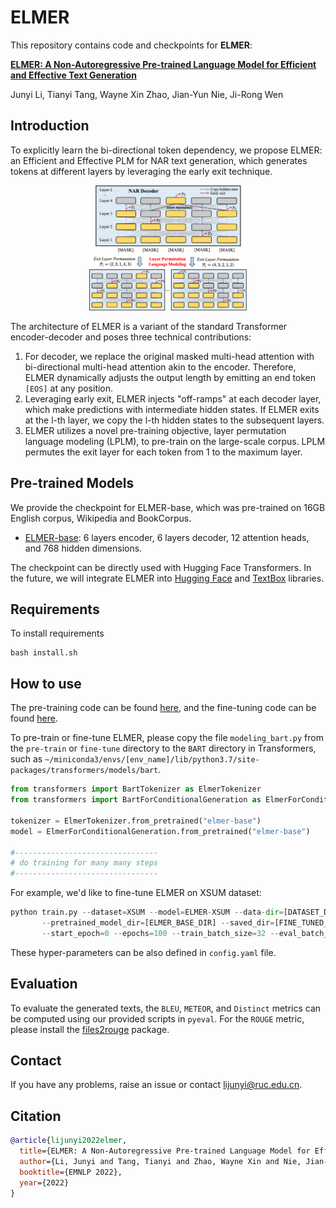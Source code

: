 # ELMER
This repository contains code and checkpoints for **ELMER**:

[**ELMER: A Non-Autoregressive Pre-trained Language Model for Efficient and Effective Text Generation**](https://arxiv.org/abs/2210.13304)

Junyi Li, Tianyi Tang, Wayne Xin Zhao, Jian-Yun Nie, Ji-Rong Wen

## Introduction

To explicitly learn the bi-directional token dependency, we propose ELMER: an Efficient and Effective PLM for NAR text generation, which generates tokens at different layers by leveraging the early exit technique.

<div align=center><img src="asset/model.png" alt="Cover" width="50%"/></div>

The architecture of ELMER is a variant of the standard Transformer encoder-decoder and poses three technical contributions:

1. For decoder, we replace the original masked multi-head attention with bi-directional multi-head attention akin to the encoder. Therefore, ELMER dynamically adjusts the output length by emitting an end token `[EOS]` at any position.
2. Leveraging early exit, ELMER injects "off-ramps" at each decoder layer, which make predictions with intermediate hidden states. If ELMER exits at the l-th layer, we copy the l-th hidden states to the subsequent layers.
3. ELMER utilizes a novel pre-training objective, layer permutation language modeling (LPLM), to pre-train on the large-scale corpus. LPLM permutes
the exit layer for each token from 1 to the maximum layer.

## Pre-trained Models

We provide the checkpoint for ELMER-base, which was pre-trained on 16GB English corpus, Wikipedia and BookCorpus.

- [ELMER-base](): 6 layers encoder, 6 layers decoder, 12 attention heads, and 768 hidden dimensions.

The checkpoint can be directly used with Hugging Face Transformers. In the future, we will integrate ELMER into [Hugging Face]() and [TextBox]() libraries.

## Requirements

To install requirements

```shell
bash install.sh
```

## How to use

The pre-training code can be found [here](pre-train), and the fine-tuning code can be found [here](fine-tune).

To pre-train or fine-tune ELMER, please copy the file `modeling_bart.py` from the `pre-train` or `fine-tune` directory to the `BART` directory in Transformers, such as `~/miniconda3/envs/[env_name]/lib/python3.7/site-packages/transformers/models/bart`.

```python
from transformers import BartTokenizer as ElmerTokenizer
from transformers import BartForConditionalGeneration as ElmerForConditionalGeneration

tokenizer = ElmerTokenizer.from_pretrained("elmer-base")
model = ElmerForConditionalGeneration.from_pretrained("elmer-base")

#--------------------------------
# do training for many many steps
#--------------------------------
```

For example, we'd like to fine-tune ELMER on XSUM dataset:

```python
python train.py --dataset=XSUM --model=ELMER-XSUM --data-dir=[DATASET_DIR] \
       --pretrained_model_dir=[ELMER_BASE_DIR] --saved_dir=[FINE_TUNED_MODEL_DIR] --log-dir=[LOG_DIR] \
       --start_epoch=0 --epochs=100 --train_batch_size=32 --eval_batch_size=32 --optimizer=adam --lr=2e-5
```

These hyper-parameters can be also defined in `config.yaml` file.

## Evaluation

To evaluate the generated texts, the `BLEU`, `METEOR`, and `Distinct` metrics can be computed using our provided scripts in `pyeval`. For the `ROUGE` metric, please install the [files2rouge](https://github.com/pltrdy/files2rouge) package.

## Contact

If you have any problems, raise an issue or contact <lijunyi@ruc.edu.cn>.

## Citation

```bibtex
@article{lijunyi2022elmer,
  title={ELMER: A Non-Autoregressive Pre-trained Language Model for Efficient and Effective Text Generation},
  author={Li, Junyi and Tang, Tianyi and Zhao, Wayne Xin and Nie, Jian-Yun and Wen, Ji-Rong},
  booktitle={EMNLP 2022},
  year={2022}
}
```
